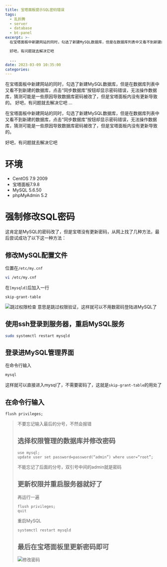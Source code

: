 ```yaml
---
title: 宝塔面板提示SQL密码错误
tags:
  - 乱折腾
  - server
  - database
  - bt-panel
excerpt: >-
  在宝塔面板中新建网站的同时，勾选了新建MySQL数据库，但是在数据库列表中又看不到新建的数据库，点击“同步数据库”按钮却显示密码错误，无法操作数据库，猜测可能是一些原因导致数据库密码被改了，但是宝塔面板内没有更新导致的。  

  好吧，有问题就去解决它吧  

  ...
date: 2023-03-09 10:35:00
categories:
---
```


在宝塔面板中新建网站的同时，勾选了新建MySQL数据库，但是在数据库列表中又看不到新建的数据库，点击“同步数据库”按钮却显示密码错误，无法操作数据库，猜测可能是一些原因导致数据库密码被改了，但是宝塔面板内没有更新导致的。 好吧，有问题就去解决它吧 ...
<!-- more -->
在宝塔面板中新建网站的同时，勾选了新建MySQL数据库，但是在数据库列表中又看不到新建的数据库，点击“同步数据库”按钮却显示密码错误，无法操作数据库，猜测可能是一些原因导致数据库密码被改了，但是宝塔面板内没有更新导致的。

好吧，有问题就去解决它吧

# 环境

*   CentOS 7.9 2009
*   宝塔面板7.9.8
*   MySQL 5.6.50
*   phpMyAdmin 5.2

# 强制修改SQL密码

这肯定是MySQL的密码改了，但是宝塔没有更新密码，从网上找了几种方法，最后尝试成功了以下这一种方法：

## 修改MySQL配置文件

位置在`/etc/my.cnf`

```bash
vi /etc/my.cnf
```

在`[mysqld]`后加入一行

```mysql
skip-grant-table
```

![跳过权限检查](https://www.zhoushicheng.cn/legacy_imgs/skip-grant.png) 意思是跳过权限验证，这样就可以不用数密码登陆进MySQL了

## 使用ssh登录到服务器，重启MySQL服务

```bash
sudo systemctl restart mysqld
```

## 登录进MySQL管理界面

在命令行输入

```bash
mysql
```

这样就可以直接进入mysql了，不需要密码了，这就是`skip-grant-table`的用处了

## 在命令行输入

```mysql
flush privileges;
```

> 不要忘记输入最后的分号，不然会报错
> 
> ## 选择权限管理的数据库并修改密码
> 
> ```mysql
> use mysql;
> update user set password=password(“admin”) where user=“root”;
> ```
> 
> 不能忘记了后面的分号，双引号中间的admin就是密码
> 
> ## 更新权限并重启服务器就好了
> 
> 再运行一遍
> 
> ```mysql
> flush privileges;
> quit
> ```
> 
> 重启MySQL
> 
> ```bash
> systemctl restart mysqld
> ```
> 
> ## 最后在宝塔面板里更新密码即可
> 
> ![修改密码](https://www.zhoushicheng.cn/legacy_imgs/updatepasswd.png)